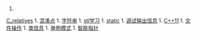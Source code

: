 1. 
[C_relatives](C_relatives/README.md)
1. 
[混淆点](confusion.md)
1. 
[字符串](string.md)
1. 
[stl学习](stl/README.md)
1. 
[static](static.md)
1. 
[调试输出信息](debug.md)
1. 
[C++11](C++11.md)
1. 
[文件操作](file_operation.md)
1. 
[类信息](class.md)
1. 
[单例模式](singleton.md)
1. 
[智能指针](ptr.md)